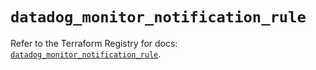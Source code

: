 # `datadog_monitor_notification_rule`

Refer to the Terraform Registry for docs: [`datadog_monitor_notification_rule`](https://registry.terraform.io/providers/datadog/datadog/3.63.0/docs/resources/monitor_notification_rule).
